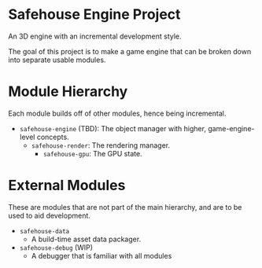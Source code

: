 # Safehouse Engine Project

An 3D engine with an incremental development style.

The goal of this project is to make a game engine that can be broken down into separate usable modules.

# Module Hierarchy

Each module builds off of other modules, hence being incremental.

-   `safehouse-engine` (TBD): The object manager with higher, game-engine-level concepts.
    -   `safehouse-render`: The rendering manager.
        -   `safehouse-gpu`: The GPU state.

# External Modules

These are modules that are not part of the main hierarchy, and are to be used to aid development.

-   `safehouse-data`
    -   A build-time asset data packager.
-   `safehouse-debug` (WIP)
    -   A debugger that is familiar with all modules
